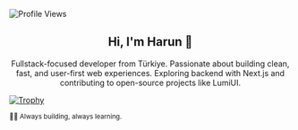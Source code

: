 ![Profile Views](https://komarev.com/ghpvc/?username=chefHarun&color=ff69b4)

<h2 align="center">Hi, I'm Harun 👋</h2>
<p align="center">
  Fullstack-focused developer from Türkiye. Passionate about building clean, fast, and user-first web experiences.  
  Exploring backend with Next.js and contributing to open-source projects like LumiUI.
</p>

[![Trophy](https://github-profile-trophy.vercel.app/?username=chefHarun&title=Stars,Followers,Repositories,Commit,PullRequest,Issues&theme=onedark&margin-w=10&margin-h=10)](https://github.com/chefHarun)

<sub>🧑‍💻 Always building, always learning.</sub>
